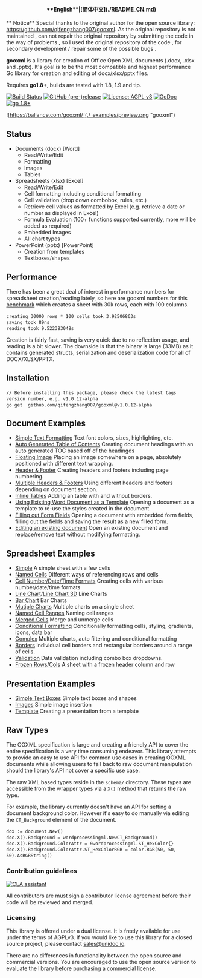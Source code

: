 
<h4 align="center">**English**|[简体中文](./README_CN.md)</h4>

** Notice**
Special thanks to the original author for the open source library: https://github.com/qifengzhang007/gooxml.
As the original repository is not maintained , can not repair the original repository by submitting the code in the way of problems , so I used the original repository of the code , for secondary development / repair some of the possible bugs .

**gooxml** is a library for creation of Office Open XML documents (.docx, .xlsx
and .pptx).  It's goal is to be the most compatible and highest performance Go
library for creation and editing of docx/xlsx/pptx files.

Requires **go1.8+**, builds are tested with 1.8, 1.9 and tip.

[![Build Status](https://travis-ci.org/baliance/gooxml.svg?branch=master)](https://travis-ci.org/baliance/gooxml)
[![GitHub (pre-)release](https://img.shields.io/github/release/baliance/gooxml/all.svg)](https://github.com/qifengzhang007/gooxml/releases)
[![License: AGPL v3](https://img.shields.io/badge/License-Dual%20AGPL%20v3/Commercial-blue.svg)](https://www.gnu.org/licenses/agpl-3.0)
[![GoDoc](https://godoc.org/baliance.com/gooxml?status.svg)](https://godoc.org/baliance.com/gooxml)
[![go 1.8+](https://img.shields.io/badge/go-1.8%2B-blue.svg)](http://golang.org)

![https://baliance.com/gooxml/](./_examples/preview.png "gooxml")

## Status ##

- Documents (docx) [Word]
	- Read/Write/Edit
	- Formatting
	- Images
	- Tables
- Spreadsheets (xlsx) [Excel]
 	- Read/Write/Edit
 	- Cell formatting including conditional formatting
	- Cell validation (drop down combobox, rules, etc.)
    - Retrieve cell values as formatted by Excel (e.g. retrieve a date or number as displayed in Excel)
 	- Formula Evaluation (100+ functions supported currently, more will be added as required)
 	- Embedded Images
 	- All chart types
- PowerPoint (pptx) [PowerPoint]
	- Creation from templates
	- Textboxes/shapes


## Performance ##

There has been a great deal of interest in performance numbers for spreadsheet
creation/reading lately, so here are gooxml numbers for this
[benchmark](https://github.com/qifengzhang007/gooxml/tree/master/_examples/spreadsheet/lots-of-rows)
which creates a sheet with 30k rows, each with 100 columns.

    creating 30000 rows * 100 cells took 3.92506863s
    saving took 89ns
    reading took 9.522383048s

Creation is fairly fast, saving is very quick due to no reflection usage, and
reading is a bit slower. The downside is that the binary is large (33MB) as it
contains generated structs, serialization and deserialization code for all of
DOCX/XLSX/PPTX.

## Installation ##
    // Before installing this package, please check the latest tags version number, e.g. v1.0.12-alpha
	go get  github.com/qifengzhang007/gooxml@v1.0.12-alpha


## Document Examples ##

- [Simple Text Formatting](https://github.com/qifengzhang007/gooxml/tree/master/_examples/document/simple) Text font colors, sizes, highlighting, etc.
- [Auto Generated Table of Contents](https://github.com/qifengzhang007/gooxml/tree/master/_examples/document/toc) Creating document headings with an auto generated TOC based off of the headingds
- [Floating Image](https://github.com/qifengzhang007/gooxml/tree/master/_examples/document/image) Placing an image somewhere on a page, absolutely positioned with different text wrapping.
- [Header & Footer](https://github.com/qifengzhang007/gooxml/tree/master/_examples/document/header-footer) Creating headers and footers including page numbering.
- [Multiple Headers & Footers](https://github.com/qifengzhang007/gooxml/tree/master/_examples/document/header-footer-multiple) Using different headers and footers depending on document section.
- [Inline Tables](https://github.com/qifengzhang007/gooxml/tree/master/_examples/document/tables) Adding an table with and without borders.
- [Using Existing Word Document as a Template](https://github.com/qifengzhang007/gooxml/tree/master/_examples/document/use-template) Opening a document as a template to re-use the styles created in the document.
- [Filling out Form Fields](https://github.com/qifengzhang007/gooxml/tree/master/_examples/document/fill-out-form) Opening a document with embedded form fields, filling out the fields and saving the result as  a new filled form.
- [Editing an existing document](https://github.com/qifengzhang007/gooxml/tree/master/_examples/document/edit-document) Open an existing document and replace/remove text without modifying formatting.

## Spreadsheet Examples ##
- [Simple](https://github.com/qifengzhang007/gooxml/tree/master/_examples/spreadsheet/simple) A simple sheet with a few cells
- [Named Cells](https://github.com/qifengzhang007/gooxml/tree/master/_examples/spreadsheet/named-cells) Different ways of referencing rows and cells
- [Cell Number/Date/Time Formats](https://github.com/qifengzhang007/gooxml/tree/master/_examples/spreadsheet/number-date-time-formats) Creating cells with various number/date/time formats
- [Line Chart](https://github.com/qifengzhang007/gooxml/tree/master/_examples/spreadsheet/line-chart)/[Line Chart 3D](https://github.com/qifengzhang007/gooxml/tree/master/_examples/spreadsheet/line-chart-3d) Line Charts
- [Bar Chart](https://github.com/qifengzhang007/gooxml/tree/master/_examples/spreadsheet/bar-chart) Bar Charts
- [Mutiple Charts](https://github.com/qifengzhang007/gooxml/tree/master/_examples/spreadsheet/multiple-charts) Multiple charts on a single sheet
- [Named Cell Ranges](https://github.com/qifengzhang007/gooxml/tree/master/_examples/spreadsheet/named-ranges) Naming cell ranges
- [Merged Cells](https://github.com/qifengzhang007/gooxml/tree/master/_examples/spreadsheet/merged) Merge and unmerge cells
- [Conditional Formatting](https://github.com/qifengzhang007/gooxml/tree/master/_examples/spreadsheet/conditional-formatting) Conditionally formatting cells, styling, gradients, icons, data bar
- [Complex](https://github.com/qifengzhang007/gooxml/tree/master/_examples/spreadsheet/complex) Multiple charts, auto filtering and conditional formatting
- [Borders](https://github.com/qifengzhang007/gooxml/tree/master/_examples/spreadsheet/borders) Individual cell borders and rectangular borders around a range of cells.
- [Validation](https://github.com/qifengzhang007/gooxml/tree/master/_examples/spreadsheet/validation) Data validation including combo box dropdowns.
- [Frozen Rows/Cols](https://github.com/qifengzhang007/gooxml/tree/master/_examples/spreadsheet/freeze-rows-cols) A sheet with a frozen header column and row

## Presentation Examples ##

- [Simple Text Boxes](https://github.com/qifengzhang007/gooxml/tree/master/_examples/presentation/simple) Simple text boxes and shapes
- [Images](https://github.com/qifengzhang007/gooxml/tree/master/_examples/presentation/image) Simple image insertion
- [Template](https://github.com/qifengzhang007/gooxml/tree/master/_examples/presentation/use-template/simple) Creating a presentation from a template

## Raw Types ##

The OOXML specification is large and creating a friendly API to cover the entire
specification is a very time consuming endeavor.  This library attempts to
provide an easy to use API for common use cases in creating OOXML documents
while allowing users to fall back to raw document manipulation should the
library's API not cover a specific use case.

The raw XML based types reside in the ```schema/``` directory. These types are
accessible from the wrapper types via a ```X()``` method that returns the raw
type. 

For example, the library currently doesn't have an API for setting a document
background color. However it's easy to do manually via editing the
```CT_Background``` element of the document.

    dox := document.New()
    doc.X().Background = wordprocessingml.NewCT_Background()
	doc.X().Background.ColorAttr = &wordprocessingml.ST_HexColor{}
	doc.X().Background.ColorAttr.ST_HexColorRGB = color.RGB(50, 50, 50).AsRGBString()

### Contribution guidelines ###

[![CLA assistant](https://cla-assistant.io/readme/badge/baliance/gooxml)](https://cla-assistant.io/baliance/gooxml)

All contributors are must sign a contributor license agreement before their code
will be reviewed and merged.


### Licensing ###

This library is offered under a dual license. It is freely available for use
under the terms of AGPLv3. If you would like to use this library for a closed
source project, please contact sales@unidoc.io.

There are no differences in functionality between the open source and commercial 
versions. You are encouraged to use the open source version to evaluate the library
before purchasing a commercial license.

